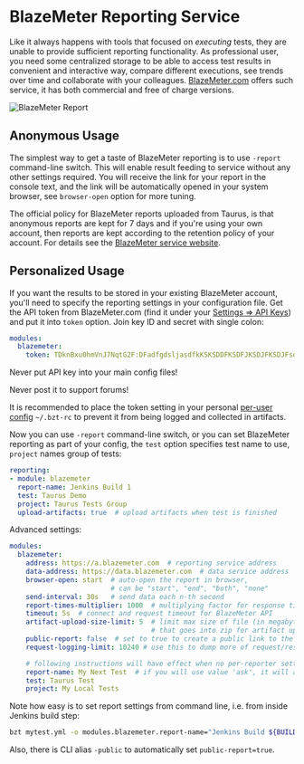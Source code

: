 # BlazeMeter Reporting Service

Like it always happens with tools that focused on _executing_ tests, they are unable to provide
sufficient reporting functionality. As professional user, you need some centralized storage to
be able to access test results in convenient and interactive way, compare different executions,
see trends over time and collaborate with your colleagues. [BlazeMeter.com](https://blazemeter.com)
offers such service, it has both commercial and free of charge versions.

![BlazeMeter Report](blazemeter-rsz.png)

## Anonymous Usage

The simplest way to get a taste of BlazeMeter reporting is to use `-report` command-line switch.
This will enable result feeding to service without any other settings required. You will receive
the link for your report in the console text, and the link will be automatically opened in your
system browser, see `browser-open` option for more tuning.

The official policy for BlazeMeter reports uploaded from Taurus, is that anonymous reports are
kept for 7 days and if you're using your own account, then reports are kept according to the
retention policy of your account. For details see the [BlazeMeter service website](https://blazemeter.com/). 

## Personalized Usage

If you want the results to be stored in your existing BlazeMeter account, you'll need to specify
the reporting settings in your configuration file. Get the API token from BlazeMeter.com (find it
under your [Settings => API Keys](https://a.blazemeter.com/app/#settings/api-keys)) and put it
into `token` option. Join key ID and secret with single colon:

```yaml
modules:
  blazemeter:
    token: TDknBxu0hmVnJ7NqtG2F:DFadfgdsljasdfkKSKSDDFKSDFJKSDJFKSDJFsdjfksjfjDSF
```

<div class="alert alert-danger">
Never put API key into your main config files! 

Never post it to support forums!

It is recommended to place the token setting in your personal
[per-user config](CommandLine.md#configuration-files-processing) `~/.bzt-rc` to prevent it from
being logged and collected in artifacts.
</div>

Now you can use `-report` command-line switch, or you can set BlazeMeter reporting as part of
your config, the `test` option specifies test name to use, `project` names group of tests:

```yaml
reporting:
- module: blazemeter
  report-name: Jenkins Build 1
  test: Taurus Demo
  project: Taurus Tests Group
  upload-artifacts: true  # upload artifacts when test is finished
```

Advanced settings:

```yaml
modules:
  blazemeter:
    address: https://a.blazemeter.com  # reporting service address
    data-address: https://data.blazemeter.com  # data service address
    browser-open: start  # auto-open the report in browser, 
                         # can be "start", "end", "both", "none"
    send-interval: 30s   # send data each n-th second
    report-times-multiplier: 1000  # multiplying factor for response times, advanced option
    timeout: 5s  # connect and request timeout for BlazeMeter API
    artifact-upload-size-limit: 5  # limit max size of file (in megabytes)
                                   # that goes into zip for artifact upload, 10 by default
    public-report: false  # set to true to create a public link to the report
    request-logging-limit: 10240 # use this to dump more of request/response data into logs, for debugging

    # following instructions will have effect when no per-reporter settings
    report-name: My Next Test  # if you will use value 'ask', it will ask it from command line
    test: Taurus Test
    project: My Local Tests
```

Note how easy is to set report settings from command line, i.e. from inside Jenkins build step:
```bash
bzt mytest.yml -o modules.blazemeter.report-name="Jenkins Build ${BUILD_NUMBER}"
```

Also, there is CLI alias `-public` to automatically set `public-report=true`.